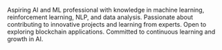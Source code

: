 
Aspiring AI and ML professional with knowledge in machine learning, reinforcement learning, NLP, and data analysis. Passionate about contributing to innovative projects and learning from experts. Open to exploring blockchain applications. Committed to continuous learning and growth in AI.

<!---
IntenseScorpio/IntenseScorpio is a ✨ special ✨ repository because its `README.md` (this file) appears on your GitHub profile.
You can click the Preview link to take a look at your changes.
--->
